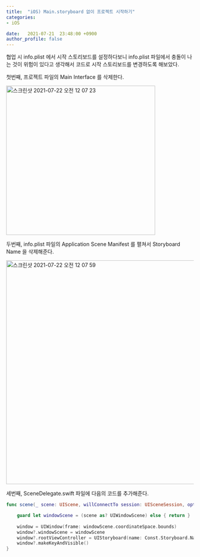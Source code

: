 ```yaml
---
title:  "iOS) Main.storyboard 없이 프로젝트 시작하기"
categories:
- iOS

date:   2021-07-21  23:48:00 +0900
author_profile: false
---
```

협업 시 info.plist 에서 시작 스토리보드를 설정하다보니 info.plist 파일에서 충돌이 나는 것이 위험이 있다고 생각해서 코드로 시작 스토리보드를 변경하도록 해보았다.

첫번째, 프로젝트 파일의 Main Interface 를 삭제한다.

<img width="400" alt="스크린샷 2021-07-22 오전 12 07 23" src="https://user-images.githubusercontent.com/69136340/126581749-d0602f54-32b6-48fa-b3bd-b80cd27a502e.png">

두번째, info.plist 파일의 Application Scene Manifest 를 펼쳐서 Storyboard Name 을 삭제해준다.

<img width="600" alt="스크린샷 2021-07-22 오전 12 07 59" src="https://user-images.githubusercontent.com/69136340/126581757-25931209-18a9-4df2-8652-ce637fe3899c.png">

세번째, SceneDelegate.swift 파일에 다음의 코드를 추가해준다.

```swift
func scene(_ scene: UIScene, willConnectTo session: UISceneSession, options connectionOptions: UIScene.ConnectionOptions) {

    guard let windowScene = (scene as? UIWindowScene) else { return }
    
    window = UIWindow(frame: windowScene.coordinateSpace.bounds)
    window?.windowScene = windowScene
    window?.rootViewController = UIStoryboard(name: Const.Storyboard.Name.Splash, bundle: nil).instantiateViewController(withIdentifier: Const.ViewController.Name.Splash)
    window?.makeKeyAndVisible()
}
```
